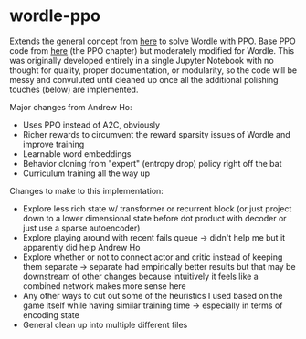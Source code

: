 # wordle-ppo
Extends the general concept from [here](https://github.com/andrewkho/wordle-solver/tree/4495ae13ca31ae0f9784b847e34d7ef4117a1819) to solve Wordle with PPO. Base PPO code from [here](arena3-chapter2-rl.streamlit.app) (the PPO chapter) but moderately modified for Wordle. This was originally developed entirely in a single Jupyter Notebook with no thought for quality, proper documentation, or modularity, so the code will be messy and convuluted until cleaned up once all the additional polishing touches (below) are implemented. 

Major changes from Andrew Ho:
- Uses PPO instead of A2C, obviously
- Richer rewards to circumvent the reward sparsity issues of Wordle and improve training
- Learnable word embeddings
- Behavior cloning from "expert" (entropy drop) policy right off the bat
- Curriculum training all the way up

Changes to make to this implementation:
- Explore less rich state w/ transformer or recurrent block (or just project down to a lower dimensional state before dot product with decoder or just use a sparse autoencoder) 
- Explore playing around with recent fails queue -> didn't help me but it apparently did help Andrew Ho
- Explore whether or not to connect actor and critic instead of keeping them separate -> separate had empirically better results but that may be downstream of other changes because intuitively it feels like a combined network makes more sense here
- Any other ways to cut out some of the heuristics I used based on the game itself while having similar training time -> especially in terms of encoding state
- General clean up into multiple different files
